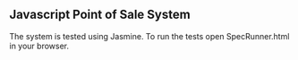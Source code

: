 ## Javascript Point of Sale System

The system is tested using Jasmine. To run the tests open SpecRunner.html in
your browser. 
